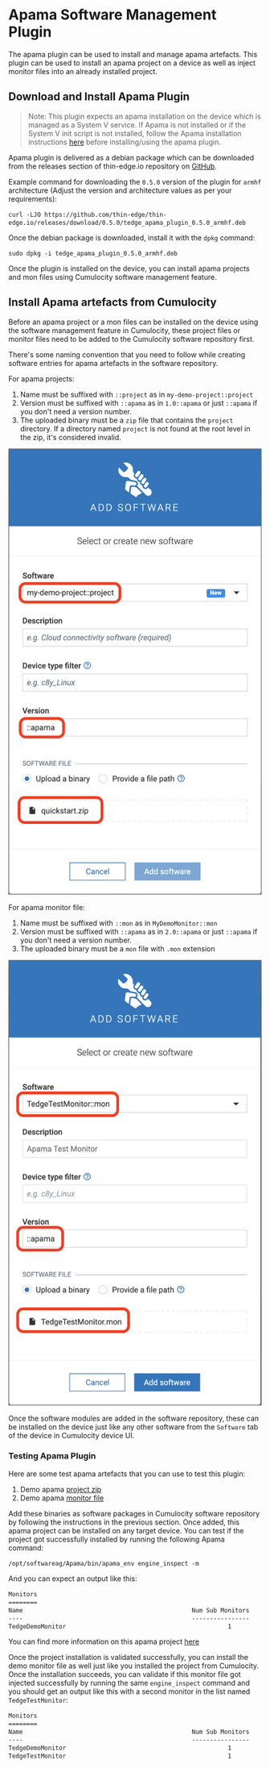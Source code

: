 # Apama Software Management Plugin

The apama plugin can be used to install and manage apama artefacts.
This plugin can be used to install an apama project on a device as well as inject monitor files into an already installed project.



## Download and Install Apama Plugin

> Note: This plugin expects an apama installation on the device which is managed as a System V service. If Apama is not installed or if the System V init script is not installed, follow the Apama installation instructions [here](https://github.com/thin-edge/thin-edge.io_examples/tree/main/StreamingAnalytics#setup-and-configuration) before installing/using the apama plugin.

Apama plugin is delivered as a debian package which can be downloaded from the releases section of thin-edge.io repository on [GitHub](https://github.com/thin-edge/thin-edge.io/releases).

Example command for downloading the `0.5.0` version of the plugin for `armhf` architecture (Adjust the version and architecture values as per your requirements):

```shell
curl -LJO https://github.com/thin-edge/thin-edge.io/releases/download/0.5.0/tedge_apama_plugin_0.5.0_armhf.deb
```

Once the debian package is downloaded, install it with the `dpkg` command:

```shell
sudo dpkg -i tedge_apama_plugin_0.5.0_armhf.deb
```

Once the plugin is installed on the device, you can install apama projects and mon files using Cumulocity software management feature.

## Install Apama artefacts from Cumulocity

Before an apama project or a mon files can be installed on the device using the software management feature in Cumulocity, these project files or monitor files need to be added to the Cumulocity software repository first.

There's some naming convention that you need to follow while creating software entries for apama artefacts in the software repository.

For apama projects:

1. Name must be suffixed with `::project` as in `my-demo-project::project`
2. Version must be suffixed with `::apama` as in `1.0::apama` or just `::apama` if you don't need a version number.
3. The uploaded binary must be a `zip` file that contains the `project` directory. If a directory named `project` is not found at the root level in the zip, it's considered invalid.

![Add new apama project in Software Repository](./images/apama-plugin/apama-project-c8y-software-repository.png)

For apama monitor file:

1. Name must be suffixed with `::mon` as in `MyDemoMonitor::mon`
2. Version must be suffixed with `::apama` as in `2.0::apama` or just `::apama` if you don't need a version number.
3. The uploaded binary must be a `mon` file with `.mon` extension

![Add new apama monitor file in Software Repository](./images/apama-plugin/apama-monitor-c8y-software-repository.png)

Once the software modules are added in the software repository, these can be installed on the device just like any other software from the `Software` tab of the device in Cumulocity device UI.

### Testing Apama Plugin

Here are some test apama artefacts that you can use to test this plugin:

1. Demo apama [project zip](https://github.com/thin-edge/thin-edge.io/raw/main/tests/PySys/plugin_apama/Input/quickstart.zip)
2. Demo apama [monitor file](https://github.com/thin-edge/thin-edge.io/raw/main/tests/PySys/plugin_apama/Input/TedgeTestMonitor.mon)

Add these binaries as software packages in Cumulocity software repository by following the instructions in the previous section.
Once added, this apama project can be installed on any target device.
You can test if the project got successfully installed by running the following Apama command:

```shell
/opt/softwareag/Apama/bin/apama_env engine_inspect -m
```

And you can expect an output like this:

```console
Monitors
========
Name                                               Num Sub Monitors
----                                               ----------------
TedgeDemoMonitor                                             1
```

You can find more information on this apama project [here](https://github.com/thin-edge/thin-edge.io_examples/tree/main/StreamingAnalytics#testing-a-project)

Once the project installation is validated successfully, you can install the demo monitor file as well just like you installed the project from Cumulocity.
Once the installation succeeds, you can validate if this monitor file got injected successfully by running the same `engine_inspect` command and you should get an output like this with a second monitor in the list named `TedgeTestMonitor`:

```console
Monitors
========
Name                                               Num Sub Monitors
----                                               ----------------
TedgeDemoMonitor                                             1
TedgeTestMonitor                                             1
```
